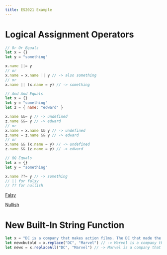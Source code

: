 ```yaml
---
title: ES2021 Example
---
```


# Logical Assignment Operators
```js
// Or Or Equals
let x = {}
let y = "something"

x.name ||= y
// or
x.name = x.name || y // -> also something
// or
x.name || (x.name = y) // -> something

// And And Equals
let x = {}
let y = "something"
let z = { name: "edward" }

x.name &&= y // -> undefined
z.name &&= y // -> edward
// or
x.name = x.name && y // -> undefined
z.name = z.name && y // -> edward
// or
x.name && (x.name = y) // -> undefined
z.name && (z.name = y) // -> edward

// QQ Equals
let x = {}
let y = "something"

x.name ??= y // -> something
// || for falsy
// ?? for nullish
```
[Falsy](https://developer.mozilla.org/en-US/docs/Glossary/Falsy)

[Nullish](https://developer.mozilla.org/en-US/docs/Glossary/Nullish)

# New Built-In String Function
```js
let x = "DC is a company that makes action films. The DC that made the Iron Man character"
let newxbutold = x.replace("DC", "Marvel") // -> Marvel is a company that makes action films. DC made Iron Man character
let newx = x.replaceAll("DC", "Marvel") // -> Marvel is a company that makes action films. The Marvel made the Iron Man character
```